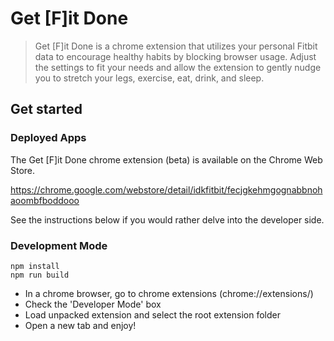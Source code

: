 # Get [F]it Done
> Get [F]it Done is a chrome extension that utilizes your personal Fitbit data to encourage healthy habits by blocking browser usage. Adjust the settings to fit your needs and allow the extension to gently nudge you to stretch your legs, exercise, eat, drink, and sleep.

## Get started

### Deployed Apps
The Get [F]it Done chrome extension (beta) is available on the Chrome Web Store.

https://chrome.google.com/webstore/detail/idkfitbit/fecjgkehmgognabbnohaoombfboddooo

See the instructions below if you would rather delve into the developer side.

### Development Mode
```shell
npm install
npm run build
```
* In a chrome browser, go to chrome extensions (chrome://extensions/)
* Check the 'Developer Mode' box
* Load unpacked extension and select the root extension folder
* Open a new tab and enjoy!

